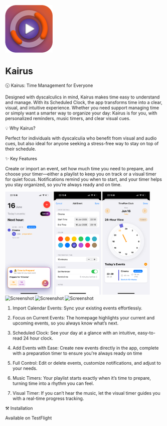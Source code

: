 
<img src="App Icon-3.png" alt="Screenshot" width= "30%"> 

# Kairus

🕥 Kairus: Time Management for Everyone

Designed with dyscalculics in mind, Kairus makes time easy to understand and manage. 
With its Scheduled Clock, the app transforms time into a clear, visual, and intuitive experience.
Whether you need support managing time or simply want a smarter way to organize your day: Kairus is for you, with personalized reminders, music timers, and clear visual cues.

💡 Why Kairus?

Perfect for individuals with dyscalculia who benefit from visual and audio cues, but also ideal for anyone seeking a stress-free way to stay on top of their schedule.

✨ Key Features

Create or import an event, set how much time you need to prepare, and choose your timer—either a playlist to keep you on track or a visual timer for quiet focus. Notifications remind you when to start, and your timer helps you stay organized, so you’re always ready and on time.

<img src="Homescreen.PNG" alt="Screenshot" width= "30%"> <img src="AddEvent.PNG" alt="Screenshot" width= "30%"> <img src="SeeAll.PNG" alt="Screenshot" width= "30%"> <img src="Choose.PNG" alt="Screenshot" width= "30%"> <img src="Playlist.PNG" alt="Screenshot" width= "30%"> <img src="VisualTimer.PNG" alt="Screenshot" width= "30%">

1. Import Calendar Events: Sync your existing events effortlessly.

2. Focus on Current Events: The homepage highlights your current and upcoming events, so you always know what’s next.

3. Scheduled Clock: See your day at a glance with an intuitive, easy-to-read 24 hour clock.

4. Add Events with Ease: Create new events directly in the app, complete with a preparation timer to ensure you're always ready on time
   
5. Full Control: Edit or delete events, customize notifications, and adjust to your needs.

6. Music Timers: Your playlist starts exactly when it’s time to prepare, turning time into a rhythm you can feel.

7. Visual Timer: If you can’t hear the music, let the visual timer guides you with a real-time progress tracking.

⚒️ Installation



Available on TestFlight




